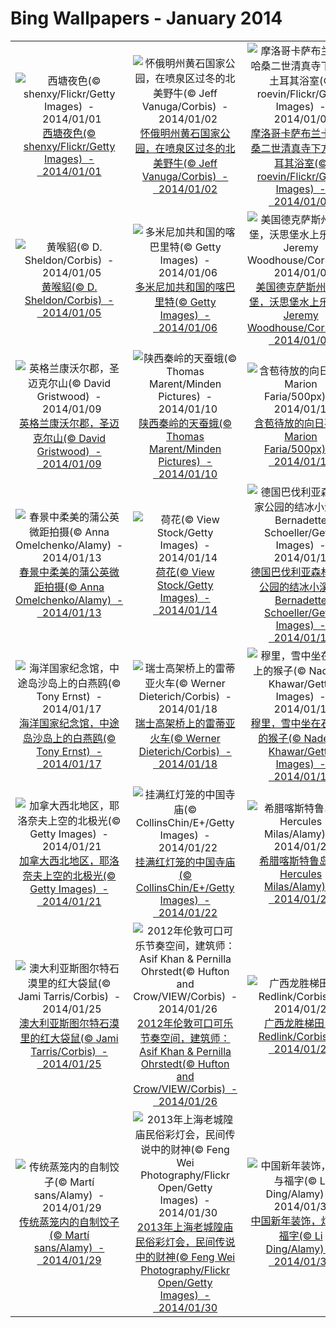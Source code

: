 # Bing Wallpapers - January 2014

| | | | |
|:-------------------------:|:-------------------------:|:-------------------------:|:-------------------------:|
| ![西塘夜色(© shenxy/Flickr/Getty Images)  -  2014/01/01](https://bing.ee123.net/img/cn/fhd/2014/01/01.jpg)[西塘夜色(© shenxy/Flickr/Getty Images)  -  2014/01/01](https://bing.ee123.net/img/cn/fhd/2014/01/01.jpg) | ![怀俄明州黄石国家公园，在喷泉区过冬的北美野牛(© Jeff Vanuga/Corbis)  -  2014/01/02](https://bing.ee123.net/img/cn/fhd/2014/01/02.jpg)[怀俄明州黄石国家公园，在喷泉区过冬的北美野牛(© Jeff Vanuga/Corbis)  -  2014/01/02](https://bing.ee123.net/img/cn/fhd/2014/01/02.jpg) | ![摩洛哥卡萨布兰卡，哈桑二世清真寺下方的土耳其浴室(© roevin/Flickr/Getty Images)  -  2014/01/03](https://bing.ee123.net/img/cn/fhd/2014/01/03.jpg)[摩洛哥卡萨布兰卡，哈桑二世清真寺下方的土耳其浴室(© roevin/Flickr/Getty Images)  -  2014/01/03](https://bing.ee123.net/img/cn/fhd/2014/01/03.jpg) | ![北京市清华大学，水木清华荷花池(© Yu Cui)  -  2014/01/04](https://bing.ee123.net/img/cn/fhd/2014/01/04.jpg)[北京市清华大学，水木清华荷花池(© Yu Cui)  -  2014/01/04](https://bing.ee123.net/img/cn/fhd/2014/01/04.jpg) |
| ![黄喉貂(© D. Sheldon/Corbis)  -  2014/01/05](https://bing.ee123.net/img/cn/fhd/2014/01/05.jpg)[黄喉貂(© D. Sheldon/Corbis)  -  2014/01/05](https://bing.ee123.net/img/cn/fhd/2014/01/05.jpg) | ![多米尼加共和国的喀巴里特(© Getty Images)  -  2014/01/06](https://bing.ee123.net/img/cn/fhd/2014/01/06.jpg)[多米尼加共和国的喀巴里特(© Getty Images)  -  2014/01/06](https://bing.ee123.net/img/cn/fhd/2014/01/06.jpg) | ![美国德克萨斯州沃思堡，沃思堡水上乐园(© Jeremy Woodhouse/Corbis)  -  2014/01/07](https://bing.ee123.net/img/cn/fhd/2014/01/07.jpg)[美国德克萨斯州沃思堡，沃思堡水上乐园(© Jeremy Woodhouse/Corbis)  -  2014/01/07](https://bing.ee123.net/img/cn/fhd/2014/01/07.jpg) | ![瑞典基律纳，冰旅馆的大堂(© David Clapp/Getty Images)  -  2014/01/08](https://bing.ee123.net/img/cn/fhd/2014/01/08.jpg)[瑞典基律纳，冰旅馆的大堂(© David Clapp/Getty Images)  -  2014/01/08](https://bing.ee123.net/img/cn/fhd/2014/01/08.jpg) |
| ![英格兰康沃尔郡，圣迈克尔山(© David Gristwood)  -  2014/01/09](https://bing.ee123.net/img/cn/fhd/2014/01/09.jpg)[英格兰康沃尔郡，圣迈克尔山(© David Gristwood)  -  2014/01/09](https://bing.ee123.net/img/cn/fhd/2014/01/09.jpg) | ![陕西秦岭的天蚕蛾(© Thomas Marent/Minden Pictures)  -  2014/01/10](https://bing.ee123.net/img/cn/fhd/2014/01/10.jpg)[陕西秦岭的天蚕蛾(© Thomas Marent/Minden Pictures)  -  2014/01/10](https://bing.ee123.net/img/cn/fhd/2014/01/10.jpg) | ![含苞待放的向日葵(© Marion Faria/500px)  -  2014/01/11](https://bing.ee123.net/img/cn/fhd/2014/01/11.jpg)[含苞待放的向日葵(© Marion Faria/500px)  -  2014/01/11](https://bing.ee123.net/img/cn/fhd/2014/01/11.jpg) | ![雨中的百合(© FogStock/Alamy)  -  2014/01/12](https://bing.ee123.net/img/cn/fhd/2014/01/12.jpg)[雨中的百合(© FogStock/Alamy)  -  2014/01/12](https://bing.ee123.net/img/cn/fhd/2014/01/12.jpg) |
| ![春景中柔美的蒲公英微距拍摄(© Anna Omelchenko/Alamy)  -  2014/01/13](https://bing.ee123.net/img/cn/fhd/2014/01/13.jpg)[春景中柔美的蒲公英微距拍摄(© Anna Omelchenko/Alamy)  -  2014/01/13](https://bing.ee123.net/img/cn/fhd/2014/01/13.jpg) | ![荷花(© View Stock/Getty Images)  -  2014/01/14](https://bing.ee123.net/img/cn/fhd/2014/01/14.jpg)[荷花(© View Stock/Getty Images)  -  2014/01/14](https://bing.ee123.net/img/cn/fhd/2014/01/14.jpg) | ![德国巴伐利亚森林国家公园的结冰小溪(© Bernadette Schoeller/Getty Images)  -  2014/01/15](https://bing.ee123.net/img/cn/fhd/2014/01/15.jpg)[德国巴伐利亚森林国家公园的结冰小溪(© Bernadette Schoeller/Getty Images)  -  2014/01/15](https://bing.ee123.net/img/cn/fhd/2014/01/15.jpg) | ![英国坎布里亚郡，湖区国家公园的大朗戴尔峡谷(© Gallery Stock)  -  2014/01/16](https://bing.ee123.net/img/cn/fhd/2014/01/16.jpg)[英国坎布里亚郡，湖区国家公园的大朗戴尔峡谷(© Gallery Stock)  -  2014/01/16](https://bing.ee123.net/img/cn/fhd/2014/01/16.jpg) |
| ![海洋国家纪念馆，中途岛沙岛上的白燕鸥(© Tony Ernst)  -  2014/01/17](https://bing.ee123.net/img/cn/fhd/2014/01/17.jpg)[海洋国家纪念馆，中途岛沙岛上的白燕鸥(© Tony Ernst)  -  2014/01/17](https://bing.ee123.net/img/cn/fhd/2014/01/17.jpg) | ![瑞士高架桥上的雷蒂亚火车(© Werner Dieterich/Corbis)  -  2014/01/18](https://bing.ee123.net/img/cn/fhd/2014/01/18.jpg)[瑞士高架桥上的雷蒂亚火车(© Werner Dieterich/Corbis)  -  2014/01/18](https://bing.ee123.net/img/cn/fhd/2014/01/18.jpg) | ![穆里，雪中坐在石头上的猴子(© Nadeem Khawar/Getty Images)  -  2014/01/19](https://bing.ee123.net/img/cn/fhd/2014/01/19.jpg)[穆里，雪中坐在石头上的猴子(© Nadeem Khawar/Getty Images)  -  2014/01/19](https://bing.ee123.net/img/cn/fhd/2014/01/19.jpg) | ![俄勒冈州，约翰迪化石床国家纪念碑的画山(© Anand Hegde)  -  2014/01/20](https://bing.ee123.net/img/cn/fhd/2014/01/20.jpg)[俄勒冈州，约翰迪化石床国家纪念碑的画山(© Anand Hegde)  -  2014/01/20](https://bing.ee123.net/img/cn/fhd/2014/01/20.jpg) |
| ![加拿大西北地区，耶洛奈夫上空的北极光(© Getty Images)  -  2014/01/21](https://bing.ee123.net/img/cn/fhd/2014/01/21.jpg)[加拿大西北地区，耶洛奈夫上空的北极光(© Getty Images)  -  2014/01/21](https://bing.ee123.net/img/cn/fhd/2014/01/21.jpg) | ![挂满红灯笼的中国寺庙(© CollinsChin/E+/Getty Images)  -  2014/01/22](https://bing.ee123.net/img/cn/fhd/2014/01/22.jpg)[挂满红灯笼的中国寺庙(© CollinsChin/E+/Getty Images)  -  2014/01/22](https://bing.ee123.net/img/cn/fhd/2014/01/22.jpg) | ![希腊喀斯特鲁岛(© Hercules Milas/Alamy)  -  2014/01/23](https://bing.ee123.net/img/cn/fhd/2014/01/23.jpg)[希腊喀斯特鲁岛(© Hercules Milas/Alamy)  -  2014/01/23](https://bing.ee123.net/img/cn/fhd/2014/01/23.jpg) | ![瑞士格里姆瑟尔湖上的冰(© Gozooma/Gallery Stock)  -  2014/01/24](https://bing.ee123.net/img/cn/fhd/2014/01/24.jpg)[瑞士格里姆瑟尔湖上的冰(© Gozooma/Gallery Stock)  -  2014/01/24](https://bing.ee123.net/img/cn/fhd/2014/01/24.jpg) |
| ![澳大利亚斯图尔特石漠里的红大袋鼠(© Jami Tarris/Corbis)  -  2014/01/25](https://bing.ee123.net/img/cn/fhd/2014/01/25.jpg)[澳大利亚斯图尔特石漠里的红大袋鼠(© Jami Tarris/Corbis)  -  2014/01/25](https://bing.ee123.net/img/cn/fhd/2014/01/25.jpg) | ![2012年伦敦可口可乐节奏空间，建筑师：Asif Khan & Pernilla Ohrstedt(© Hufton and Crow/VIEW/Corbis)  -  2014/01/26](https://bing.ee123.net/img/cn/fhd/2014/01/26.jpg)[2012年伦敦可口可乐节奏空间，建筑师：Asif Khan & Pernilla Ohrstedt(© Hufton and Crow/VIEW/Corbis)  -  2014/01/26](https://bing.ee123.net/img/cn/fhd/2014/01/26.jpg) | ![广西龙胜梯田(© Redlink/Corbis)  -  2014/01/27](https://bing.ee123.net/img/cn/fhd/2014/01/27.jpg)[广西龙胜梯田(© Redlink/Corbis)  -  2014/01/27](https://bing.ee123.net/img/cn/fhd/2014/01/27.jpg) | ![法国国家公园比利牛斯山脉的岩羚羊(© Preau Louis-Marie/Hemis/Corbis)  -  2014/01/28](https://bing.ee123.net/img/cn/fhd/2014/01/28.jpg)[法国国家公园比利牛斯山脉的岩羚羊(© Preau Louis-Marie/Hemis/Corbis)  -  2014/01/28](https://bing.ee123.net/img/cn/fhd/2014/01/28.jpg) |
| ![传统蒸笼内的自制饺子(© Martí sans/Alamy)  -  2014/01/29](https://bing.ee123.net/img/cn/fhd/2014/01/29.jpg)[传统蒸笼内的自制饺子(© Martí sans/Alamy)  -  2014/01/29](https://bing.ee123.net/img/cn/fhd/2014/01/29.jpg) | ![2013年上海老城隍庙民俗彩灯会，民间传说中的财神(© Feng Wei Photography/Flickr Open/Getty Images)  -  2014/01/30](https://bing.ee123.net/img/cn/fhd/2014/01/30.jpg)[2013年上海老城隍庙民俗彩灯会，民间传说中的财神(© Feng Wei Photography/Flickr Open/Getty Images)  -  2014/01/30](https://bing.ee123.net/img/cn/fhd/2014/01/30.jpg) | ![中国新年装饰，灯笼与福字(© Li Ding/Alamy)  -  2014/01/31](https://bing.ee123.net/img/cn/fhd/2014/01/31.jpg)[中国新年装饰，灯笼与福字(© Li Ding/Alamy)  -  2014/01/31](https://bing.ee123.net/img/cn/fhd/2014/01/31.jpg) |  |
